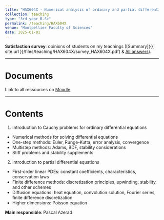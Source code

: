 ```yaml
---
title: "HAX604X - Numerical analysis of ordinary and partial differential equations"
collection: teaching
type: "3rd year B.Sc"
permalink: /teaching/HAX604X
venue: "Montpellier Faculty of Sciences"
date: 2025-01-01
---
```


<b>Satisfaction survey</b>: opinions of students on my teachings ([Summary]({{ site.url }}/files/teaching/HAX604X/survey_HAX604X.pdf) & [All answers](https://docs.google.com/spreadsheets/d/1qpvNiTXrOnZMDtKGudk83oF0qZt7Sh9JKCIGzUL10OY/edit?usp=share_link)).

***

Documents
======

Link to all ressources on [Moodle](https://moodle.umontpellier.fr).

***

Contents
======

1) Introduction to Cauchy problems for ordinary differential equations
- Numerical methods for solving differential equations
- One-step methods: Euler, Runge-Kutta, error analysis, convergence
- Multistep methods: Adams, BDF, stability considerations
- Stiff problems and stability supplements

2) Introduction to partial differential equations
- First-order linear PDEs: constant coefficients, characteristics, conservation laws
- Finite difference methods: discretization principles, upwinding, stability, and other schemes
- Diffusion equations: heat equation, convolution solution, Fourier series, finite difference discretization
- Higher dimensions: Poisson equation

**Main responsible**: Pascal Azerad



